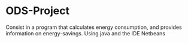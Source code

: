 # ODS-Project
Consist in a program that calculates energy consumption, and provides information on energy-savings. Using java and the IDE Netbeans

